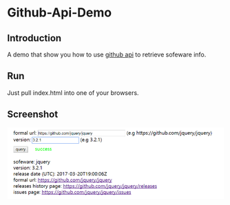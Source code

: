 # Github-Api-Demo

## Introduction
A demo that show you how to use [github api](https://developer.github.com/v3/) to retrieve sofeware info.

## Run
Just pull index.html into one of your browsers.

## Screenshot
![](./img/use-demo.png)